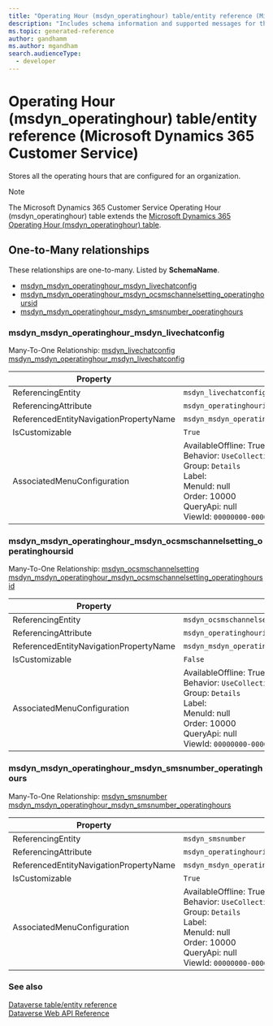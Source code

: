 ```yaml
---
title: "Operating Hour (msdyn_operatinghour) table/entity reference (Microsoft Dynamics 365 Customer Service)"
description: "Includes schema information and supported messages for the Operating Hour (msdyn_operatinghour) table/entity with Microsoft Dynamics 365 Customer Service."
ms.topic: generated-reference
author: gandhamm
ms.author: mgandham
search.audienceType: 
  - developer
---
```


# Operating Hour (msdyn_operatinghour) table/entity reference (Microsoft Dynamics 365 Customer Service)

Stores all the operating hours that are configured for an organization.

> [!NOTE]
> The Microsoft Dynamics 365 Customer Service Operating Hour (msdyn_operatinghour) table extends the [Microsoft Dynamics 365 Operating Hour (msdyn_operatinghour) table](/dynamics365/developer/reference/entities/msdyn_operatinghour).




## One-to-Many relationships

These relationships are one-to-many. Listed by **SchemaName**.

- [msdyn_msdyn_operatinghour_msdyn_livechatconfig](#BKMK_msdyn_msdyn_operatinghour_msdyn_livechatconfig)
- [msdyn_msdyn_operatinghour_msdyn_ocsmschannelsetting_operatinghoursid](#BKMK_msdyn_msdyn_operatinghour_msdyn_ocsmschannelsetting_operatinghoursid)
- [msdyn_msdyn_operatinghour_msdyn_smsnumber_operatinghours](#BKMK_msdyn_msdyn_operatinghour_msdyn_smsnumber_operatinghours)

### <a name="BKMK_msdyn_msdyn_operatinghour_msdyn_livechatconfig"></a> msdyn_msdyn_operatinghour_msdyn_livechatconfig

Many-To-One Relationship: [msdyn_livechatconfig msdyn_msdyn_operatinghour_msdyn_livechatconfig](msdyn_livechatconfig.md#BKMK_msdyn_msdyn_operatinghour_msdyn_livechatconfig)

|Property|Value|
|---|---|
|ReferencingEntity|`msdyn_livechatconfig`|
|ReferencingAttribute|`msdyn_operatinghourid`|
|ReferencedEntityNavigationPropertyName|`msdyn_msdyn_operatinghour_msdyn_livechatconfig`|
|IsCustomizable|`True`|
|AssociatedMenuConfiguration|AvailableOffline: True<br />Behavior: `UseCollectionName`<br />Group: `Details`<br />Label: <br />MenuId: null<br />Order: 10000<br />QueryApi: null<br />ViewId: `00000000-0000-0000-0000-000000000000`|

### <a name="BKMK_msdyn_msdyn_operatinghour_msdyn_ocsmschannelsetting_operatinghoursid"></a> msdyn_msdyn_operatinghour_msdyn_ocsmschannelsetting_operatinghoursid

Many-To-One Relationship: [msdyn_ocsmschannelsetting msdyn_msdyn_operatinghour_msdyn_ocsmschannelsetting_operatinghoursid](msdyn_ocsmschannelsetting.md#BKMK_msdyn_msdyn_operatinghour_msdyn_ocsmschannelsetting_operatinghoursid)

|Property|Value|
|---|---|
|ReferencingEntity|`msdyn_ocsmschannelsetting`|
|ReferencingAttribute|`msdyn_operatinghourid`|
|ReferencedEntityNavigationPropertyName|`msdyn_msdyn_operatinghour_msdyn_ocsmschannelsetting_operatinghoursid`|
|IsCustomizable|`False`|
|AssociatedMenuConfiguration|AvailableOffline: True<br />Behavior: `UseCollectionName`<br />Group: `Details`<br />Label: <br />MenuId: null<br />Order: 10000<br />QueryApi: null<br />ViewId: `00000000-0000-0000-0000-000000000000`|

### <a name="BKMK_msdyn_msdyn_operatinghour_msdyn_smsnumber_operatinghours"></a> msdyn_msdyn_operatinghour_msdyn_smsnumber_operatinghours

Many-To-One Relationship: [msdyn_smsnumber msdyn_msdyn_operatinghour_msdyn_smsnumber_operatinghours](msdyn_smsnumber.md#BKMK_msdyn_msdyn_operatinghour_msdyn_smsnumber_operatinghours)

|Property|Value|
|---|---|
|ReferencingEntity|`msdyn_smsnumber`|
|ReferencingAttribute|`msdyn_operatinghourid`|
|ReferencedEntityNavigationPropertyName|`msdyn_msdyn_operatinghour_msdyn_smsnumber_operatinghours`|
|IsCustomizable|`True`|
|AssociatedMenuConfiguration|AvailableOffline: True<br />Behavior: `UseCollectionName`<br />Group: `Details`<br />Label: <br />MenuId: null<br />Order: 10000<br />QueryApi: null<br />ViewId: `00000000-0000-0000-0000-000000000000`|



### See also

[Dataverse table/entity reference](/power-apps/developer/data-platform/reference/about-entity-reference)  
[Dataverse Web API Reference](/power-apps/developer/data-platform/webapi/reference/about)   

